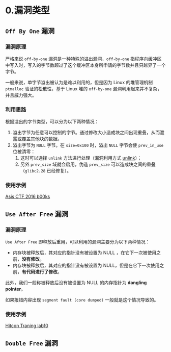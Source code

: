 # 0.漏洞类型

## `Off By One` 漏洞

### 漏洞原理

严格来说 `off-by-one` 漏洞是一种特殊的溢出漏洞，`off-by-one` 指程序向缓冲区中写入时，写入的字节数超过了这个缓冲区本身所申请的字节数并且只越界了一个字节。

一般来说，单字节溢出被认为是难以利用的，但是因为 Linux 的堆管理机制 `ptmalloc` 验证的松散性，基于 Linux 堆的 `off-by-one` 漏洞利用起来并不复杂，并且威力强大。

### 利用思路

根据溢出的字节类型，可以分为以下两种情况：

1. 溢出字节为任意可以控制的字节。通过修改大小造成块之间出现重叠，从而泄露或覆盖其他块的数据。
2. 溢出字节为 `NULL` 字节。在 `size=0x100` 时，溢出 `NULL` 字节会使 `prev_in_use` 位被清零：
   1. 这时可以选择 `unlink` 方法进行处理（漏洞利用方式 [unlink](1.unlink.md)）；
   2. 另外 `prev_size` 域就会启用，伪造 `prev_size` 可以造成块之间的重叠（`glibc2.28` 已经修复）。

### 使用示例

[Asis CTF 2016 b00ks](../../ti-mu/ctf-wiki/offbyone.md)

## `Use After Free` 漏洞

### 漏洞原理

`Use After Free` 即释放后重用，可以利用的漏洞主要分为以下两种情况：

* 内存块被释放后，其对应的指针没有被设置为 NULL ，在它下一次被使用之前，**没有修改**。
* 内存块被释放后，其对应的指针没有被设置为 NULL，但是在它下一次使用之前，**有代码进行了修改**。

此外，我们一般称被释放后没有被设置为 NULL 的内存指针为 **dangling pointer**。

如果报错内容出现 `segment fault (core dumped)` 一般就是这个情况导致的。

### 使用示例

[Hitcon Traning lab10](../../ti-mu/ctf-wiki/useafterfree.md)

## `Double Free` 漏洞
